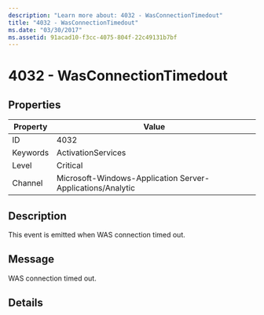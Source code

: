 ```yaml
---
description: "Learn more about: 4032 - WasConnectionTimedout"
title: "4032 - WasConnectionTimedout"
ms.date: "03/30/2017"
ms.assetid: 91acad10-f3cc-4075-804f-22c49131b7bf
---
```

# 4032 - WasConnectionTimedout

## Properties

| Property | Value |
| - | - |
|ID|4032|  
|Keywords|ActivationServices|  
|Level|Critical|  
|Channel|Microsoft-Windows-Application Server-Applications/Analytic|  
  
## Description  

 This event is emitted when WAS connection timed out.  
  
## Message  

 WAS connection timed out.  
  
## Details
